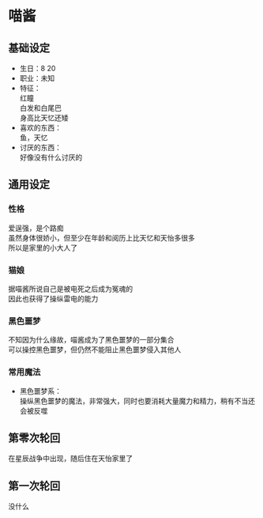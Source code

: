 # 喵酱

## 基础设定

* 生日：8 20
* 职业：未知
* 特征：  
  红瞳  
  白发和白尾巴  
  身高比天忆还矮  
* 喜欢的东西：  
  鱼，天忆  
* 讨厌的东西：  
  好像没有什么讨厌的  

## 通用设定

### 性格

爱逞强，是个路痴  
虽然身体很娇小，但至少在年龄和阅历上比天忆和天怡多很多  
所以是家里的小大人了  

### 猫娘

据喵酱所说自己是被电死之后成为冤魂的  
因此也获得了操纵雷电的能力  

### 黑色噩梦

不知因为什么缘故，喵酱成为了黑色噩梦的一部分集合  
可以操控黑色噩梦，但仍然不能阻止黑色噩梦侵入其他人  

### 常用魔法

* 黑色噩梦系：  
  操纵黑色噩梦的魔法，非常强大，同时也要消耗大量魔力和精力，稍有不当还会被反噬  

## 第零次轮回

在星辰战争中出现，随后住在天怡家里了  

## 第一次轮回

没什么  
